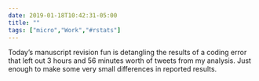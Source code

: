 ```yaml
---
date: 2019-01-18T10:42:31-05:00
title: ""
tags: ["micro","Work","#rstats"]
---
```

Today’s manuscript revision fun is detangling the results of a coding error that left out 3 hours and 56 minutes worth of tweets from my analysis. Just enough to make some very small differences in reported results.
